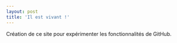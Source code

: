 ```yaml
---
layout: post
title: 'Il est vivant !'
---
```

Création de ce site pour expérimenter les fonctionnalités de GitHub.

